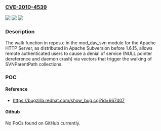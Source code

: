 ### [CVE-2010-4539](https://cve.mitre.org/cgi-bin/cvename.cgi?name=CVE-2010-4539)
![](https://img.shields.io/static/v1?label=Product&message=n%2Fa&color=blue)
![](https://img.shields.io/static/v1?label=Version&message=%3D%20n%2Fa%20&color=brighgreen)
![](https://img.shields.io/static/v1?label=Vulnerability&message=n%2Fa&color=brighgreen)

### Description

The walk function in repos.c in the mod_dav_svn module for the Apache HTTP Server, as distributed in Apache Subversion before 1.6.15, allows remote authenticated users to cause a denial of service (NULL pointer dereference and daemon crash) via vectors that trigger the walking of SVNParentPath collections.

### POC

#### Reference
- https://bugzilla.redhat.com/show_bug.cgi?id=667407

#### Github
No PoCs found on GitHub currently.

